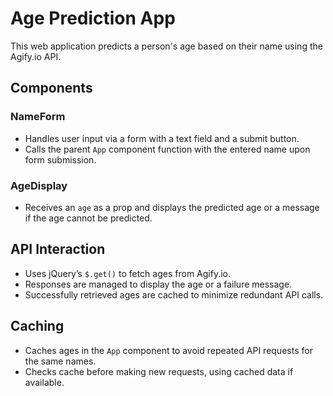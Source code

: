 # Age Prediction App

This web application predicts a person's age based on their name using the Agify.io API.

## Components

### NameForm

- Handles user input via a form with a text field and a submit button.
- Calls the parent `App` component function with the entered name upon form submission.

### AgeDisplay

- Receives an `age` as a prop and displays the predicted age or a message if the age cannot be predicted.

## API Interaction

- Uses jQuery’s `$.get()` to fetch ages from Agify.io.
- Responses are managed to display the age or a failure message.
- Successfully retrieved ages are cached to minimize redundant API calls.

## Caching

- Caches ages in the `App` component to avoid repeated API requests for the same names.
- Checks cache before making new requests, using cached data if available.
